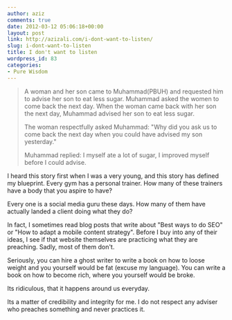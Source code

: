 ```yaml
---
author: aziz
comments: true
date: 2012-03-12 05:06:18+00:00
layout: post
link: http://azizali.com/i-dont-want-to-listen/
slug: i-dont-want-to-listen
title: I don't want to listen
wordpress_id: 83
categories:
- Pure Wisdom
---
```


<blockquote>A woman and her son came to Muhammad(PBUH) and requested him to advise her son to eat less sugar. Muhammad asked the women to come back the next day. When the woman came back with her son the next day, Muhammad advised her son to eat less sugar.

The woman respectfully asked Muhammad: "Why did you ask us to come back the next day when you could have advised my son yesterday."

Muhammad replied: I myself ate a lot of sugar, I improved myself before I could advise.</blockquote>


I heard this story first when I was a very young, and this story has defined my blueprint. Every gym has a personal trainer. How many of these trainers have a body that you aspire to have?

Every one is a social media guru these days. How many of them have actually landed a client doing what they do?

In fact, I sometimes read blog posts that write about "Best ways to do SEO" or "How to adapt a mobile content strategy". Before I buy into any of their ideas, I see if that website themselves are practicing what they are preaching. Sadly, most of them don't.

Seriously, you can hire a ghost writer to write a book on how to loose weight and you yourself would be fat (excuse my language). You can write a book on how to become rich, where you yourself would be broke.

Its ridiculous, that it happens around us everyday.

Its a matter of credibility and integrity for me. I do not respect any adviser who preaches something and never practices it.
